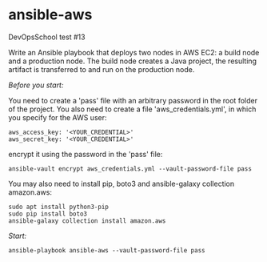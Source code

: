 # ansible-aws
DevOpsSchool test #13

Write an Ansible playbook that deploys two nodes in AWS EC2: a build node and a production node. The build node creates a Java project, the resulting artifact is transferred to and run on the production node.

<i>Before you start:</i>

You need to create a 'pass' file with an arbitrary password in the root folder of the project. 
You also need to create a file 'aws_credentials.yml', in which you specify for the AWS user:
```
aws_access_key: '<YOUR_CREDENTIAL>'
aws_secret_key: '<YOUR_CREDENTIAL>'
```
encrypt it using the password in the 'pass' file:
```
ansible-vault encrypt aws_credentials.yml --vault-password-file pass
```
You may also need to install pip, boto3 and ansible-galaxy collection amazon.aws:
```
sudo apt install python3-pip
sudo pip install boto3
ansible-galaxy collection install amazon.aws
```

<i>Start:</i>
```
ansible-playbook ansible-aws --vault-password-file pass
```